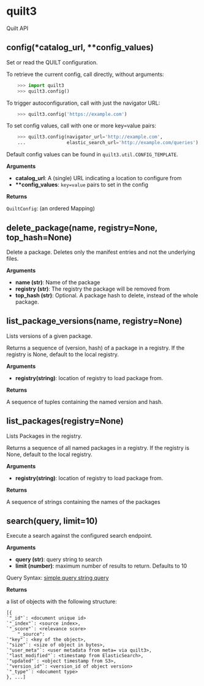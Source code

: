 # quilt3

Quilt API

## config\(\*catalog\_url, \*\*config\_values\) <a id="config"></a>

Set or read the QUILT configuration.

To retrieve the current config, call directly, without arguments:

```python
    >>> import quilt3
    >>> quilt3.config()
```

To trigger autoconfiguration, call with just the navigator URL:

```python
    >>> quilt3.config('https://example.com')
```

To set config values, call with one or more key=value pairs:

```python
    >>> quilt3.config(navigator_url='http://example.com',
    ...               elastic_search_url='http://example.com/queries')
```

Default config values can be found in `quilt3.util.CONFIG_TEMPLATE`.

**Arguments**

* **catalog\_url**:  A \(single\) URL indicating a location to configure from
* **\*\*config\_values**:  `key=value` pairs to set in the config

**Returns**

`QuiltConfig`: \(an ordered Mapping\)

## delete\_package\(name, registry=None, top\_hash=None\) <a id="delete\_package"></a>

Delete a package. Deletes only the manifest entries and not the underlying files.

**Arguments**

* **name \(str\)**:  Name of the package
* **registry \(str\)**:  The registry the package will be removed from
* **top\_hash \(str\)**:  Optional. A package hash to delete, instead of the whole package.

## list\_package\_versions\(name, registry=None\) <a id="list\_package\_versions"></a>

Lists versions of a given package.

Returns a sequence of \(version, hash\) of a package in a registry. If the registry is None, default to the local registry.

**Arguments**

* **registry\(string\)**:  location of registry to load package from.

**Returns**

A sequence of tuples containing the named version and hash.

## list\_packages\(registry=None\) <a id="list\_packages"></a>

Lists Packages in the registry.

Returns a sequence of all named packages in a registry. If the registry is None, default to the local registry.

**Arguments**

* **registry\(string\)**:  location of registry to load package from.

**Returns**

A sequence of strings containing the names of the packages

## search\(query, limit=10\) <a id="search"></a>

Execute a search against the configured search endpoint.

**Arguments**

* **query \(str\)**:  query string to search
* **limit \(number\)**:  maximum number of results to return. Defaults to 10

Query Syntax: [simple query string query](https://www.elastic.co/guide/en/elasticsearch/reference/6.8/query-dsl-simple-query-string-query.html)

**Returns**

a list of objects with the following structure:

```text
[{
`"_id"`: <document unique id>
`"_index"`: <source index>,
`"_score"`: <relevance score>
    "_source":
`"key"`: <key of the object>,
`"size"`: <size of object in bytes>,
`"user_meta"`: <user metadata from meta= via quilt3>,
`"last_modified"`: <timestamp from ElasticSearch>,
`"updated"`: <object timestamp from S3>,
`"version_id"`: <version_id of object version>
`"_type"`: <document type>
}, ...]
```

